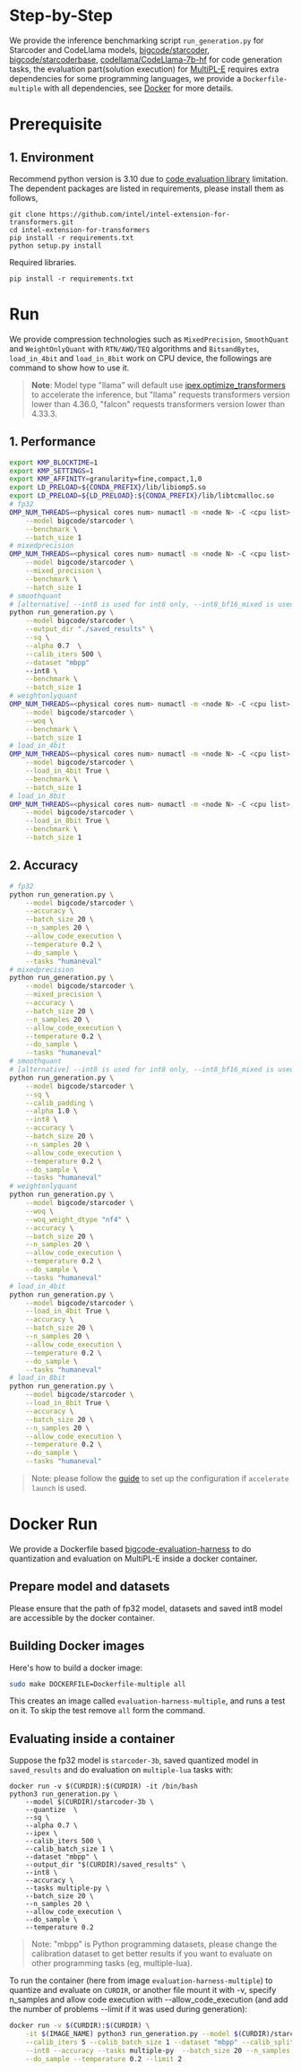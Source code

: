 # Step-by-Step
We provide the inference benchmarking script `run_generation.py` for Starcoder and CodeLlama models, [bigcode/starcoder](https://huggingface.co/bigcode/starcoder), [bigcode/starcoderbase](https://huggingface.co/bigcode/starcoderbase), [codellama/CodeLlama-7b-hf](https://huggingface.co/codellama/CodeLlama-7b-hf) for code generation tasks, the evaluation part(solution execution) for [MultiPL-E](https://github.com/nuprl/MultiPL-E) requires extra dependencies for some programming languages, we provide a `Dockerfile-multiple` with all dependencies, see [Docker](./Dockerfile-multiple) for more details.


# Prerequisite​
## 1. Environment​
Recommend python version is 3.10 due to [code evaluation library](https://github.com/bigcode-project/bigcode-evaluation-harness) limitation. The dependent packages are listed in requirements, please install them as follows,

```shell
git clone https://github.com/intel/intel-extension-for-transformers.git
cd intel-extension-for-transformers
pip install -r requirements.txt
python setup.py install
```
Required libraries.
```shell
pip install -r requirements.txt
```

# Run
We provide compression technologies such as `MixedPrecision`, `SmoothQuant` and `WeightOnlyQuant` with `RTN/AWQ/TEQ` algorithms and `BitsandBytes`, `load_in_4bit` and `load_in_8bit` work on CPU device, the followings are command to show how to use it.
>**Note**: 
> Model type "llama" will default use [ipex.optimize_transformers](https://github.com/intel/intel-extension-for-pytorch/blob/339bd251841e153ad9c34e1033ab8b2d936a1781/docs/tutorials/llm/llm_optimize_transformers.md) to accelerate the inference, but "llama" requests transformers version lower than 4.36.0, "falcon" requests transformers version lower than 4.33.3.

## 1. Performance
```bash
export KMP_BLOCKTIME=1
export KMP_SETTINGS=1
export KMP_AFFINITY=granularity=fine,compact,1,0
export LD_PRELOAD=${CONDA_PREFIX}/lib/libiomp5.so
export LD_PRELOAD=${LD_PRELOAD}:${CONDA_PREFIX}/lib/libtcmalloc.so
# fp32
OMP_NUM_THREADS=<physical cores num> numactl -m <node N> -C <cpu list> python run_generation.py \
    --model bigcode/starcoder \
    --benchmark \
    --batch_size 1
# mixedprecision
OMP_NUM_THREADS=<physical cores num> numactl -m <node N> -C <cpu list> python run_generation.py \
    --model bigcode/starcoder \
    --mixed_precision \
    --benchmark \
    --batch_size 1
# smoothquant
# [alternative] --int8 is used for int8 only, --int8_bf16_mixed is used for int8 mixed bfloat16 precision.
python run_generation.py \
    --model bigcode/starcoder \
    --output_dir "./saved_results" \
    --sq \
    --alpha 0.7  \
    --calib_iters 500 \
    --dataset "mbpp"
    --int8 \
    --benchmark \
    --batch_size 1
# weightonlyquant
OMP_NUM_THREADS=<physical cores num> numactl -m <node N> -C <cpu list> python run_generation.py \
    --model bigcode/starcoder \
    --woq \
    --benchmark \
    --batch_size 1
# load_in_4bit
OMP_NUM_THREADS=<physical cores num> numactl -m <node N> -C <cpu list> python run_generation.py \
    --model bigcode/starcoder \
    --load_in_4bit True \
    --benchmark \
    --batch_size 1
# load_in_8bit
OMP_NUM_THREADS=<physical cores num> numactl -m <node N> -C <cpu list> python run_generation.py \
    --model bigcode/starcoder \
    --load_in_8bit True \
    --benchmark \
    --batch_size 1
```
## 2. Accuracy

```bash
# fp32
python run_generation.py \
    --model bigcode/starcoder \
    --accuracy \
    --batch_size 20 \
    --n_samples 20 \
    --allow_code_execution \
    --temperature 0.2 \
    --do_sample \
    --tasks "humaneval"
# mixedprecision
python run_generation.py \
    --model bigcode/starcoder \
    --mixed_precision \
    --accuracy \
    --batch_size 20 \
    --n_samples 20 \
    --allow_code_execution \
    --temperature 0.2 \
    --do_sample \
    --tasks "humaneval"
# smoothquant
# [alternative] --int8 is used for int8 only, --int8_bf16_mixed is used for int8 mixed bfloat16 precision.
python run_generation.py \
    --model bigcode/starcoder \
    --sq \
    --calib_padding \
    --alpha 1.0 \
    --int8 \
    --accuracy \
    --batch_size 20 \
    --n_samples 20 \
    --allow_code_execution \
    --temperature 0.2 \
    --do_sample \
    --tasks "humaneval"
# weightonlyquant
python run_generation.py \
    --model bigcode/starcoder \
    --woq \
    --woq_weight_dtype "nf4" \
    --accuracy \
    --batch_size 20 \
    --n_samples 20 \
    --allow_code_execution \
    --temperature 0.2 \
    --do_sample \
    --tasks "humaneval"
# load_in_4bit
python run_generation.py \
    --model bigcode/starcoder \
    --load_in_4bit True \
    --accuracy \
    --batch_size 20 \
    --n_samples 20 \
    --allow_code_execution \
    --temperature 0.2 \
    --do_sample \
    --tasks "humaneval"
# load_in_8bit
python run_generation.py \
    --model bigcode/starcoder \
    --load_in_8bit True \
    --accuracy \
    --batch_size 20 \
    --n_samples 20 \
    --allow_code_execution \
    --temperature 0.2 \
    --do_sample \
    --tasks "humaneval"
```

>Note:
please follow the [guide](https://huggingface.co/docs/accelerate/usage_guides/ipex) to set up the configuration if `accelerate launch` is used.

# Docker Run

We provide a Dockerfile based [bigcode-evaluation-harness](https://github.com/bigcode-project/bigcode-evaluation-harness/blob/main/Dockerfile-multiple) to do quantization and evaluation on MultiPL-E inside a docker container.

## Prepare model and datasets
Please ensure that the path of fp32 model, datasets and saved int8 model are accessible by the docker container.

## Building Docker images
Here's how to build a docker image:
```bash
sudo make DOCKERFILE=Dockerfile-multiple all
```
This creates an image called `evaluation-harness-multiple`, and runs a test on it. To skip the test remove `all` form the command.

## Evaluating inside a container
Suppose the fp32 model is `starcoder-3b`, saved quantized model in `saved_results` and do evaluation on `multiple-lua` tasks with:
```
docker run -v $(CURDIR):$(CURDIR) -it /bin/bash
python3 run_generation.py \
    --model $(CURDIR)/starcoder-3b \
    --quantize  \
    --sq \
    --alpha 0.7 \
    --ipex \
    --calib_iters 500 \
    --calib_batch_size 1 \
    --dataset "mbpp" \
    --output_dir "$(CURDIR)/saved_results" \
    --int8 \
    --accuracy \
    --tasks multiple-py \
    --batch_size 20 \
    --n_samples 20 \
    --allow_code_execution \
    --do_sample \
    --temperature 0.2

```
>Note: "mbpp" is Python programming datasets, please change the calibration dataset to get better results if you want to evaluate on other programming tasks (eg, multiple-lua).

To run the container (here from image `evaluation-harness-multiple`) to quantize and evaluate on `CURDIR`, or another file mount it with -v, specify n_samples and allow code execution with --allow_code_execution (and add the number of problems --limit if it was used during generation):
```bash
docker run -v $(CURDIR):$(CURDIR) \
    -it $(IMAGE_NAME) python3 run_generation.py --model $(CURDIR)/starcoder-3b --quantize   --sq --alpha 0.7 --ipex \
    --calib_iters 5 --calib_batch_size 1 --dataset "mbpp" --calib_split "test" --output_dir "$(CURDIR)/saved_results" \
    --int8 --accuracy --tasks multiple-py  --batch_size 20 --n_samples 20 --allow_code_execution \
    --do_sample --temperature 0.2 --limit 2

```
